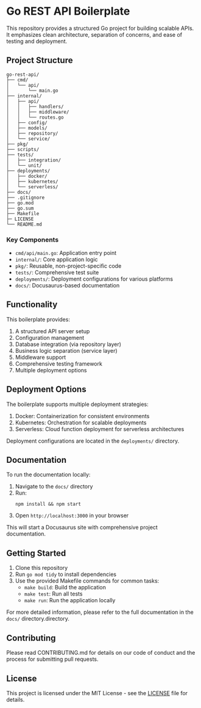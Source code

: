 # Go REST API Boilerplate

This repository provides a structured Go project for building scalable APIs. It emphasizes clean architecture, separation of concerns, and ease of testing and deployment.

## Project Structure

```
go-rest-api/
├── cmd/
│   └── api/
│       └── main.go
├── internal/
│   ├── api/
│   │   ├── handlers/
│   │   ├── middleware/
│   │   └── routes.go
│   ├── config/
│   ├── models/
│   ├── repository/
│   └── service/
├── pkg/
├── scripts/
├── tests/
│   ├── integration/
│   └── unit/
├── deployments/
│   ├── docker/
│   ├── kubernetes/
│   └── serverless/
├── docs/
├── .gitignore
├── go.mod
├── go.sum
├── Makefile
├─ LICENSE
└── README.md
```

### Key Components

- `cmd/api/main.go`: Application entry point
- `internal/`: Core application logic
- `pkg/`: Reusable, non-project-specific code
- `tests/`: Comprehensive test suite
- `deployments/`: Deployment configurations for various platforms
- `docs/`: Docusaurus-based documentation

## Functionality

This boilerplate provides:

1. A structured API server setup
2. Configuration management
3. Database integration (via repository layer)
4. Business logic separation (service layer)
5. Middleware support
6. Comprehensive testing framework
7. Multiple deployment options

## Deployment Options

The boilerplate supports multiple deployment strategies:

1. Docker: Containerization for consistent environments
2. Kubernetes: Orchestration for scalable deployments
3. Serverless: Cloud function deployment for serverless architectures

Deployment configurations are located in the `deployments/` directory.

## Documentation

To run the documentation locally:

1. Navigate to the `docs/` directory
2. Run:
   ```
   npm install && npm start
   ```
3. Open `http://localhost:3000` in your browser

This will start a Docusaurus site with comprehensive project documentation.

## Getting Started

1. Clone this repository
2. Run `go mod tidy` to install dependencies
3. Use the provided Makefile commands for common tasks:
   - `make build`: Build the application
   - `make test`: Run all tests
   - `make run`: Run the application locally

For more detailed information, please refer to the full documentation in the `docs/` directory.directory.

## Contributing

Please read CONTRIBUTING.md for details on our code of conduct and the process for submitting pull requests.

## License

This project is licensed under the MIT License - see the [LICENSE](LICENSE) file for details.